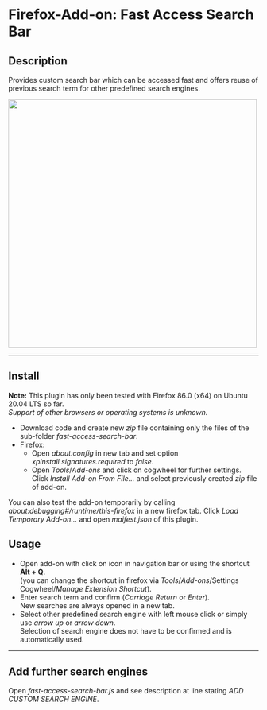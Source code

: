 
# Firefox-Add-on: Fast Access Search Bar

## Description
Provides custom search bar which can be accessed fast and offers reuse of previous search term for other predefined search engines.

<img src="https://user-images.githubusercontent.com/81079563/111913411-47c41300-8a6e-11eb-82c2-9524807dbcbc.png" width="500">

---

## Install
**Note:** This plugin has only been tested with Firefox 86.0 (x64) on Ubuntu 20.04 LTS so far.  
        *Support of other browsers or operating systems is unknown.*

- Download code and create new *zip* file containing only the files of the sub-folder *fast-access-search-bar*.  
- Firefox: 
  - Open *about:config* in new tab and set option *xpinstall.signatures.required* to *false*.
  - Open *Tools*/*Add-ons* and click on cogwheel for further settings.   
    Click *Install Add-on From File...* and select previously created *zip* file of add-on.  

You can also test the add-on temporarily by calling *about:debugging#/runtime/this-firefox* in a new firefox tab. Click *Load Temporary Add-on...* and open *maifest.json* of this plugin.

## Usage
- Open add-on with click on icon in navigation bar or using the shortcut **Alt + Q**.  
  (you can change the shortcut in firefox via *Tools*/*Add-ons*/Settings Cogwheel/*Manage Extension Shortcut*).  
- Enter search term and confirm (*Carriage Return* or *Enter*).  
  New searches are always opened in a new tab.
- Select other predefined search engine with left mouse click or simply use *arrow up* or *arrow down*.  
  Selection of search engine does not have to be confirmed and is automatically used. 

---

## Add further search engines
Open *fast-access-search-bar.js* and see description at line stating *ADD CUSTOM SEARCH ENGINE*.
